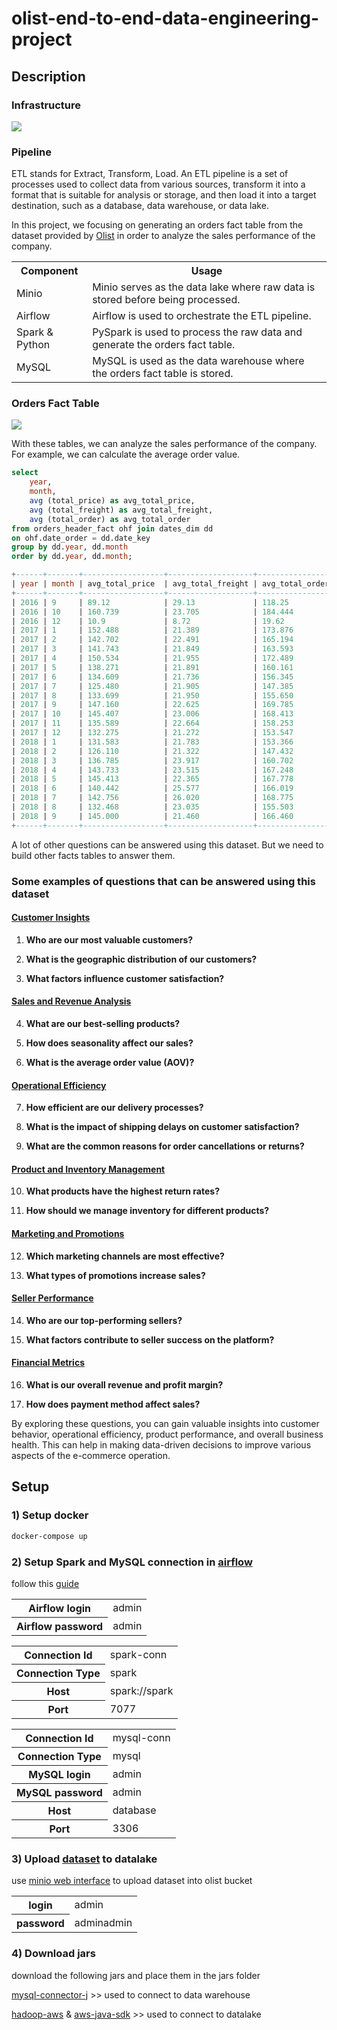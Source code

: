 # olist-end-to-end-data-engineering-project

## Description

### Infrastructure

<img src="images/olist-architecture.drawio.svg">

### Pipeline

ETL stands for Extract, Transform, Load. An ETL pipeline is a set of processes used to collect data from various
sources, transform it into a format that is suitable for analysis or storage, and then load it into a target
destination, such as a database, data warehouse, or data lake.

In this project, we focusing on generating an orders fact table from the dataset provided
by [Olist](https://www.kaggle.com/olistbr/brazilian-ecommerce) in order to analyze the sales performance of the company.

<table>
    <tr>
        <th>Component</th>
        <th>Usage</th>
    </tr>
    <tr>
        <td>Minio</td>
        <td>Minio serves as the data lake where raw data is stored before being processed.</td>
    </tr>
    <tr>
        <td>Airflow</td>
        <td>Airflow is used to orchestrate the ETL pipeline.</td>
    </tr>
    <tr>
        <td>Spark & Python</td>
        <td>PySpark is used to process the raw data and generate the orders fact table.</td>
    </tr>
    <tr>
        <td>MySQL</td>
        <td>MySQL is used as the data warehouse where the orders fact table is stored.</td>
    </tr>
</table>

### Orders Fact Table

<img src="images/olist_dw.png">

With these tables, we can analyze the sales performance of the company. For example, we can calculate the average order
value.

```sql
select
    year, 
    month, 
    avg (total_price) as avg_total_price, 
    avg (total_freight) as avg_total_freight, 
    avg (total_order) as avg_total_order
from orders_header_fact ohf join dates_dim dd
on ohf.date_order = dd.date_key
group by dd.year, dd.month
order by dd.year, dd.month;

+------+-------+------------------+-------------------+------------------+
| year | month | avg_total_price  | avg_total_freight | avg_total_order  |
+------+-------+------------------+-------------------+------------------+
| 2016 | 9     | 89.12            | 29.13             | 118.25           |
| 2016 | 10    | 160.739          | 23.705            | 184.444          |
| 2016 | 12    | 10.9             | 8.72              | 19.62            |
| 2017 | 1     | 152.488          | 21.389            | 173.876          |
| 2017 | 2     | 142.702          | 22.491            | 165.194          |
| 2017 | 3     | 141.743          | 21.849            | 163.593          |
| 2017 | 4     | 150.534          | 21.955            | 172.489          |
| 2017 | 5     | 138.271          | 21.891            | 160.161          |
| 2017 | 6     | 134.609          | 21.736            | 156.345          |
| 2017 | 7     | 125.480          | 21.905            | 147.385          |
| 2017 | 8     | 133.699          | 21.950            | 155.650          |
| 2017 | 9     | 147.160          | 22.625            | 169.785          |
| 2017 | 10    | 145.407          | 23.006            | 168.413          |
| 2017 | 11    | 135.589          | 22.664            | 158.253          |
| 2017 | 12    | 132.275          | 21.272            | 153.547          |
| 2018 | 1     | 131.583          | 21.783            | 153.366          |
| 2018 | 2     | 126.110          | 21.322            | 147.432          |
| 2018 | 3     | 136.785          | 23.917            | 160.702          |
| 2018 | 4     | 143.733          | 23.515            | 167.248          |
| 2018 | 5     | 145.413          | 22.365            | 167.778          |
| 2018 | 6     | 140.442          | 25.577            | 166.019          |
| 2018 | 7     | 142.756          | 26.020            | 168.775          |
| 2018 | 8     | 132.468          | 23.035            | 155.503          |
| 2018 | 9     | 145.000          | 21.460            | 166.460          |
+------+-------+------------------+-------------------+------------------+
```

A lot of other questions can be answered using this dataset. But we need to build other facts tables to answer them.

### Some examples of questions that can be answered using this dataset

#### <ins>Customer Insights</ins>

1. **Who are our most valuable customers?**

2. **What is the geographic distribution of our customers?**

3. **What factors influence customer satisfaction?**

#### <ins>Sales and Revenue Analysis</ins>

4. **What are our best-selling products?**

5. **How does seasonality affect our sales?**

6. **What is the average order value (AOV)?**

#### <ins>Operational Efficiency</ins>

7. **How efficient are our delivery processes?**

8. **What is the impact of shipping delays on customer satisfaction?**

9. **What are the common reasons for order cancellations or returns?**

#### <ins>Product and Inventory Management</ins>

10. **What products have the highest return rates?**

11. **How should we manage inventory for different products?**

#### <ins>Marketing and Promotions</ins>

12. **Which marketing channels are most effective?**

13. **What types of promotions increase sales?**

#### <ins>Seller Performance</ins>

14. **Who are our top-performing sellers?**

15. **What factors contribute to seller success on the platform?**

#### <ins>Financial Metrics</ins>

16. **What is our overall revenue and profit margin?**

17. **How does payment method affect sales?**

By exploring these questions, you can gain valuable insights into customer behavior, operational efficiency, product
performance, and overall business health. This can help in making data-driven decisions to improve various aspects of
the e-commerce operation.

## Setup

### 1) Setup docker

```bash
docker-compose up
```

### 2) Setup Spark and MySQL connection in [airflow](http://localhost:8080/home)

follow
this [guide](https://airflow.apache.org/docs/apache-airflow/stable/howto/connection.html#creating-a-connection-with-the-ui)

<table>
  <tr>
    <th>Airflow login</th>
    <td>admin</td>
  </tr>
  <tr>
    <th>Airflow password</th>
    <td>admin</td>
  </tr>
</table>

<table>
  <tr>
    <th>Connection Id</th>
    <td>spark-conn</td>
  </tr>
  <tr>
    <th>Connection Type</th>
    <td>spark</td>
  </tr>
  <tr>
    <th>Host</th>
    <td>spark://spark</td>
  </tr>
  <tr>
    <th>Port</th>
    <td>7077</td>
  </tr>
</table>

<table>
    <tr>
        <th>Connection Id</th>
        <td>mysql-conn</td>
    </tr>
    <tr>
        <th>Connection Type</th>
        <td>mysql</td>
    </tr>
    <tr>
        <th>MySQL login</th>
        <td>admin</td>
    </tr>
    <tr>
        <th>MySQL password</th>
        <td>admin</td>
    </tr>
    <tr>
        <th>Host</th>
        <td>database</td>
    </tr>
    <tr>
        <th>Port</th>
        <td>3306</td>
    </tr>
</table>

### 3) Upload [dataset](https://www.kaggle.com/datasets/olistbr/brazilian-ecommerce) to datalake

use [minio web interface](http://localhost:9000) to upload dataset into olist bucket
<table>
  <tr>
    <th>login</th>
    <td>admin</td>
  </tr>
  <tr>
    <th>password</th>
    <td>adminadmin</td>
  </tr>
</table>

### 4) Download jars

download the following jars and place them in the jars folder

[mysql-connector-j](https://repo.maven.apache.org/maven2/com/mysql/mysql-connector-j/8.4.0/mysql-connector-j-8.4.0.jar) >>
used to connect to data warehouse

[hadoop-aws](https://repo.maven.apache.org/maven2/org/apache/hadoop/hadoop-aws/3.3.4/hadoop-aws-3.3.4.jar) & [aws-java-sdk](https://repo.maven.apache.org/maven2/com/amazonaws/aws-java-sdk-bundle/1.12.262/aws-java-sdk-bundle-1.12.262.jar) >>
used to connect to datalake
